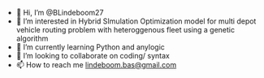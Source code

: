 - 👋 Hi, I’m @BLindeboom27
- 👀 I’m interested in Hybrid SImulation Optimization model for multi depot vehicle routing problem with heteroggenous fleet using a genetic algorithm
- 🌱 I’m currently learning Python and anylogic
- 💞️ I’m looking to collaborate on coding/ syntax
- 📫 How to reach me lindeboom.bas@gmail.com

<!---
BLindeboom27/BLindeboom27 is a ✨ special ✨ repository because its `README.md` (this file) appears on your GitHub profile.
You can click the Preview link to take a look at your changes.
--->
